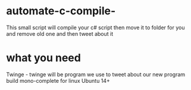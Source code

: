 # automate-c-compile-
This small script will compile your c# script then move it to folder for you and remove old one and then tweet about it

# what you need
Twinge - twinge will be program we use to tweet about our new program build
mono-complete for linux
Ubuntu 14+
